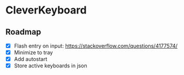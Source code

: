 # CleverKeyboard

## Roadmap

-   [x] Flash entry on input: https://stackoverflow.com/questions/4177574/
-   [x] Minimize to tray
-   [x] Add autostart
-   [x] Store active keyboards in json
